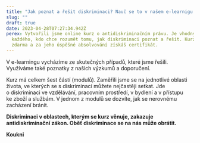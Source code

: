 ```yaml
---
title: "Jak poznat a řešit diskriminaci? Nauč se to v našem e-learnigu. "
slug: ""
draft: true
date: 2023-04-28T07:27:34.942Z
perex: Vytvořili jsme online kurz o antidiskriminačním právu. Je vhodný pro
  každého, kdo chce rozumět tomu, jak diskriminaci poznat a řešit. Kurz je
  zdarma a za jeho úspěšné absolvování získáš certifikát.
---
```

V e-learningu vycházíme ze skutečných případů, které jsme řešili. Využíváme také poznatky z našich výzkumů a doporučení. 

Kurz má celkem šest částí (modulů). Zaměřili jsme se na jednotlivé oblasti života, ve kterých se s diskriminací můžete nejčastěji setkat. Jde o diskriminaci ve vzdělávání, pracovním prostředí, v bydlení a v přístupu ke zboží a službám. V jednom z modulů se dozvíte, jak se nerovnému zacházení bránit. 

**Diskriminaci v oblastech, kterým se kurz věnuje, zakazuje antidiskriminační zákon. Oběť diskriminace se na nás může obrátit.**

**Koukni**